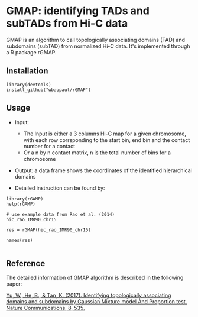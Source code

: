 # GMAP: identifying TADs and subTADs from Hi-C data

GMAP is an algorithm to call topologically associating domains (TAD) and subdomains (subTAD) from normalized Hi-C data.
It's implemented through a R package rGMAP.


## Installation 
```
library(devtools)
install_github("wbaopaul/rGMAP")
```
## Usage
* Input:
  - The Input is either a 3 columns Hi-C map for a given chromosome, with each row corrsponding to the start bin, end bin and the contact number for a contact
  - Or a n by n contact matrix, n is the total number of bins for a chromosome

* Output: a data frame shows the coordinates of the identified hierarchical domains

* Detailed instruction can be found by:
```
library(rGAMP)
help(rGAMP)

# use example data from Rao et al. (2014)
hic_rao_IMR90_chr15

res = rGMAP(hic_rao_IMR90_chr15)

names(res)


```

## Reference
The detailed information of GMAP algorithm is described in the following paper:

[Yu, W., He, B., & Tan, K. (2017). Identifying topologically associating domains and subdomains by Gaussian Mixture model And Proportion test. Nature Communications, 8, 535. ](http://doi.org/10.1038/s41467-017-00478-8)



